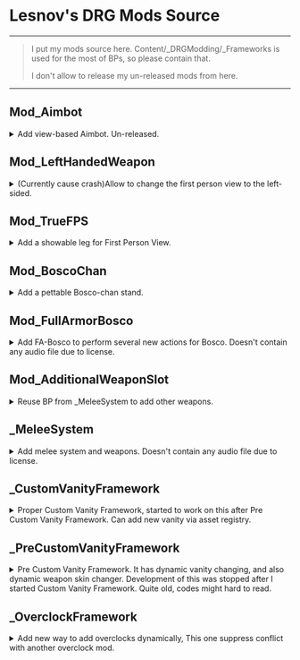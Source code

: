 # Lesnov's DRG Mods Source
---
> I put my mods source here. Content/_DRGModding/_Frameworks is used for the most of BPs, so please contain that.  
> 
> I don't allow to release my un-released mods from here. 
---

## Mod_Aimbot
<details>
  <summary>Add view-based Aimbot. Un-released. </summary>

```
..\Content\_DRGModding\Mod_Aimbot

..\AssetRegistry.*
```
</details>

## Mod_LeftHandedWeapon
<details>
  <summary>(Currently cause crash)Allow to change the first person view to the left-sided. </summary>

```
..\Content\_DRGModding\Mod_LeftHandedWeapon

..\AssetRegistry.*
```
</details>

## Mod_TrueFPS
<details>
  <summary>Add a showable leg for First Person View. </summary>

```
..\Content\_DRGModding\Mod_TrueFPS

..\AssetRegistry.*
```
</details>

## Mod_BoscoChan
<details>
  <summary>Add a pettable Bosco-chan stand. </summary>

```
..\Content\_DRGModding\Mod_BoscoChan

..\AssetRegistry.*
```
</details>

## Mod_FullArmorBosco
<details>
  <summary>Add FA-Bosco to perform several new actions for Bosco. Doesn't contain any audio file due to license.  </summary>

```
..\Content/_DRGModding/Mod_FullArmorBosco
..\Content/_DRGModding/_Frameworks/Widget

..\AssetRegistry.*
```
</details>

## Mod_AdditionalWeaponSlot 
<details>
  <summary>Reuse BP from _MeleeSystem to add other weapons.</summary>

```
..\Content/_DRGModding/_MeleeSystem/_HandleWeaponEquip  
..\Content/_DRGModding/_Frameworks/Widget  
..\Content/_DRGModding/Mod_AdditionalWeaponSlot  

..\AssetRegistry.*  
```
</details>

## _MeleeSystem 
<details>
  <summary>Add melee system and weapons. Doesn't contain any audio file due to license.  </summary>

```
..\Content/_DRGModding/_MeleeSystem  
..\Content/_DRGModding/_Frameworks/Widget  

..\AssetRegistry.*  
```
</details>

## _CustomVanityFramework
<details>
  <summary>Proper Custom Vanity Framework, started to work on this after Pre Custom Vanity Framework. Can add new vanity via asset registry.</summary>

```
..\Content\_CustomVanityFramework

..\AssetRegistry.*
```
</details>

## _PreCustomVanityFramework
<details>
  <summary>Pre Custom Vanity Framework. It has dynamic vanity changing, and also dynamic weapon skin changer. Development of this was stopped after I started Custom Vanity Framework. Quite old, codes might hard to read.</summary>

```
..\Content/_PreCustomVanityFramework

..\AssetRegistry.*
```
</details>

## _OverclockFramework
<details>
  <summary>Add new way to add overclocks dynamically, This one suppress conflict with another overclock mod.</summary>

```
..\Content/_OverclockFramework

..\AssetRegistry.*
```
</details>


